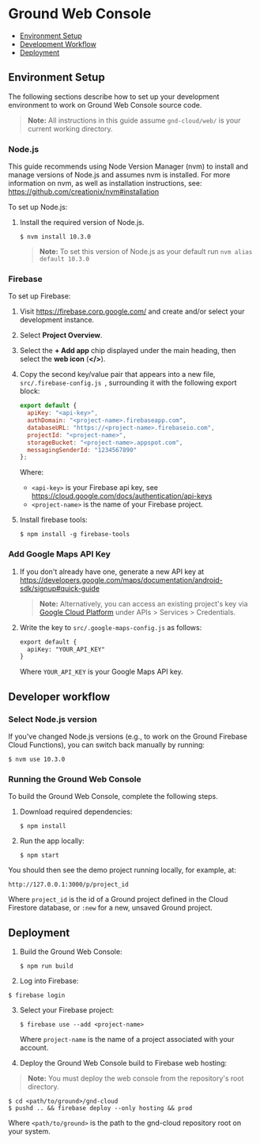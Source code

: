 # Ground Web Console

* [Environment Setup](#environment-setup)
* [Development Workflow](#development-workflow)
* [Deployment](#deployment)

## Environment Setup

The following sections describe how to set up your development environment to
work on Ground Web Console source code.

> **Note:** All instructions in this guide assume `gnd-cloud/web/` is your current working directory.

### Node.js 

This guide recommends using Node Version Manager (nvm) to install and manage versions
of Node.js and assumes nvm is installed. For more information on nvm, as well
as installation instructions, see: <https://github.com/creationix/nvm#installation>

To set up Node.js:

1. Install the required version of Node.js.

    ```
    $ nvm install 10.3.0
    ```

    > **Note:** To set this version of Node.js as your default run
    > `nvm alias default 10.3.0`

### Firebase 

To set up Firebase:

1. Visit <https://firebase.corp.google.com/> and create and/or select your development instance.
2. Select **Project Overview**.
3. Select the **+ Add app** chip displayed under the main heading, then select the **web icon** (**&lt;/&gt;**).
4. Copy the second key/value pair that appears into a new file,
  `src/.firebase-config.js `, surrounding it with the following export block:

    ```javascript
    export default {
      apiKey: "<api-key>",
      authDomain: "<project-name>.firebaseapp.com",
      databaseURL: "https://<project-name>.firebaseio.com",
      projectId: "<project-name>",
      storageBucket: "<project-name>.appspot.com",
      messagingSenderId: "1234567890"
    };
    ```
    Where:
    * `<api-key>` is your Firebase api key, see <https://cloud.google.com/docs/authentication/api-keys>
    * `<project-name>` is the name of your Firebase project.

5. Install firebase tools:

    ```
    $ npm install -g firebase-tools
    ```

### Add Google Maps API Key

1. If you don't already have one, generate a new API key at <https://developers.google.com/maps/documentation/android-sdk/signup#quick-guide>

    > **Note:** Alternatively, you can access an existing project's key via [Google Cloud
    > Platform](https://console.cloud.google.com/) under APIs \> Services \>
    > Credentials.

2. Write the key to `src/.google-maps-config.js` as follows:

    ```html
    export default {
      apiKey: "YOUR_API_KEY"
    }
    ```
    Where `YOUR_API_KEY` is your Google Maps API key.

## Developer workflow

### Select Node.js version

If you've changed Node.js versions (e.g., to work on the Ground Firebase Cloud 
Functions), you can switch back manually by running:

```
$ nvm use 10.3.0
```


### Running the Ground Web Console

To build the Ground Web Console, complete the following steps.

1. Download required dependencies:

    ```
    $ npm install
    ```

2. Run the app locally: 

    ```
    $ npm start
    ```

You should then see the demo project running locally, for example, at:

  `http://127.0.0.1:3000/p/project_id`

Where `project_id` is the id of a Ground project defined in the Cloud Firestore database, or `:new` for a new, unsaved Ground project.

## Deployment

1. Build the Ground Web Console:

    ```
    $ npm run build
    ```

2. Log into Firebase:

  ```
  $ firebase login
  ```

3. Select your Firebase project:

    ```
    $ firebase use --add <project-name>
    ```
    Where `project-name` is the name of a project associated with your account.

4. Deploy the Ground Web Console build to Firebase web hosting:

  > **Note:** You must deploy the web console from the repository's root
  > directory. 

  ```
  $ cd <path/to/ground>/gnd-cloud
  $ pushd .. && firebase deploy --only hosting && prod
  ```
  Where `<path/to/ground>` is the path to the gnd-cloud repository root on your
  system.
